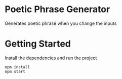 # Poetic Phrase Generator

Generates poetic phrase when you change the inputs


# Getting Started
Install the dependencies and run the project
```
npm install
npm start
```
